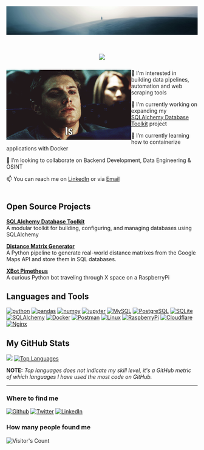 <img align="center" alt="Banner" src="res/banner.png" width="1960"/> 

<h1 align="center">
    <img src="https://readme-typing-svg.herokuapp.com/?font=Inter&size=48&center=true&vCenter=true&width=500&height=70&color=10b981&duration=6000&lines=Hi+there;I'm+Fabian!+;aka+Pymetheus+;" />
</h1>

<img align="left" alt="GIF" src="res/looking-for-me.gif" width="329"/>   

👀 I'm interested in building data pipelines, automation and web scraping tools   

🔭 I'm currently working on expanding my [SQLAlchemy Database Toolkit](https://github.com/Pymetheus/sqlalchemy-dbtoolkit) project   

🌱 I’m currently learning how to containerize applications with Docker   

🤝 I’m looking to collaborate on Backend Development, Data Engineering & OSINT  

📫 You can reach me on [LinkedIn](https://www.linkedin.com/in/fabian-eberle-) or via [Email](mailto:github.senate902@passfwd.com)
<br></br>


## Open Source Projects


**[SQLAlchemy Database Toolkit](https://github.com/Pymetheus/sqlalchemy-dbtoolkit)**  
A modular toolkit for building, configuring, and managing databases using SQLAlchemy

**[Distance Matrix Generator](https://github.com/Pymetheus/distance-matrix-generator)**  
A Python pipeline to generate real-world distance matrixes from the Google Maps API and store them in SQL databases. 

**[XBot Pimetheus](https://github.com/Pymetheus/XBot_Pimetheus)**  
A curious Python bot traveling through X space on a RaspberryPi


## Languages and Tools
<p align="left">
<a href="https://www.python.org/" target="_blank" rel="noreferrer"><img src="https://cdn.jsdelivr.net/gh/devicons/devicon@latest/icons/python/python-original.svg" alt="python" width="50" height="50" /></a>
<a href="https://pandas.pydata.org/" target="_blank" rel="noreferrer"><img src="https://cdn.jsdelivr.net/gh/devicons/devicon@latest/icons/pandas/pandas-original.svg" alt="pandas" width="50" height="50" /></a>
<a href="https://numpy.org/" target="_blank" rel="noreferrer"><img src="https://cdn.jsdelivr.net/gh/devicons/devicon@latest/icons/numpy/numpy-original.svg" alt="numpy" width="50" height="50" /></a>
<a href="https://jupyter.org/" target="_blank" rel="noreferrer"><img src="https://cdn.jsdelivr.net/gh/devicons/devicon@latest/icons/jupyter/jupyter-original.svg" alt="jupyter" width="50" height="50" /></a>
<a href="https://www.mysql.com/" target="_blank" rel="noreferrer"><img src="https://cdn.jsdelivr.net/gh/devicons/devicon@latest/icons/mysql/mysql-plain-wordmark.svg" alt="MySQL" width="50" height="50" /></a>
<a href="https://www.postgresql.org/" target="_blank" rel="noreferrer"><img src="https://cdn.jsdelivr.net/gh/devicons/devicon@latest/icons/postgresql/postgresql-original.svg" alt="PostgreSQL" width="50" height="50" /></a>
<a href="https://sqlite.org/" target="_blank" rel="noreferrer"><img src="https://cdn.jsdelivr.net/gh/devicons/devicon@latest/icons/sqlite/sqlite-original.svg" alt="SQLite" width="50" height="50" /></a>
<a href="https://www.sqlalchemy.org/" target="_blank" rel="noreferrer"><img src="https://cdn.jsdelivr.net/gh/devicons/devicon@latest/icons/sqlalchemy/sqlalchemy-original.svg" alt="SQLAlchemy" width="50" height="50" /></a>
<a href="https://www.docker.com/" target="_blank" rel="noreferrer"><img src="https://cdn.jsdelivr.net/gh/devicons/devicon@latest/icons/docker/docker-original.svg" alt="Docker" width="50" height="50" /></a>
<a href="https://www.postman.com/" target="_blank" rel="noreferrer"><img src="https://cdn.jsdelivr.net/gh/devicons/devicon@latest/icons/postman/postman-original.svg" alt="Postman" width="50" height="50" /></a>
<a href="https://www.linux.org/" target="_blank" rel="noreferrer"><img src="https://cdn.jsdelivr.net/gh/devicons/devicon@latest/icons/linux/linux-original.svg" alt="Linux" width="50" height="50" width="50" height="50" alt="Linux" /></a>
<a href="https://www.raspberrypi.com/" target="_blank" rel="noreferrer"><img src="https://cdn.jsdelivr.net/gh/devicons/devicon@latest/icons/raspberrypi/raspberrypi-plain.svg" alt="RaspberryPi" width="50" height="50" /></a>
<a href="https://www.cloudflare.com" target="_blank" rel="noreferrer"><img src="https://cdn.jsdelivr.net/gh/devicons/devicon@latest/icons/cloudflare/cloudflare-original.svg" alt="Cloudflare" width="50" height="50" /></a>
<a href="https://nginx.org/" target="_blank" rel="noreferrer"><img src="https://cdn.jsdelivr.net/gh/devicons/devicon@latest/icons/nginx/nginx-original.svg" alt="Nginx" width="50" height="50" /></a>
</p>
          

## My GitHub Stats

<a href="http://www.github.com/Pymetheus"><img src="https://github-readme-streak-stats.herokuapp.com/?user=Pymetheus&stroke=ffffff&background=181824&ring=10b981&fire=10b981&currStreakNum=ffffff&currStreakLabel=10b981&sideNums=ffffff&sideLabels=ffffff&dates=ffffff&hide_border=true" /></a>
<a href="https://github.com/Pymetheus" align="left"><img src="https://github-readme-stats.vercel.app/api/top-langs/?username=Pymetheus&langs_count=10&title_color=10b981&text_color=ffffff&icon_color=0891b2&bg_color=181824&hide_border=true&locale=en&custom_title=Top%20%Languages" alt="Top Languages" /></a>

**NOTE:** *Top languages does not indicate my skill level, it's a GitHub metric of which languages I have used the most code on GitHub.*

--------------------------------------------------------------------------------------------------------------------------------------------
<h3>Where to find me</h3>
<p>
<a href="https://github.com/Pymetheus" target="_blank"><img alt="Github" src="https://img.shields.io/badge/GitHub-%2312100E.svg?&style=for-the-badge&logo=Github&logoColor=white" /></a> 
<a href="https://twitter.com/Pymetheus_" target="_blank"><img alt="Twitter" src="https://img.shields.io/badge/twitter-%231DA1F2.svg?&style=for-the-badge&logo=twitter&logoColor=white" /></a> 
<a href="https://www.linkedin.com/in/fabian-eberle-" target="_blank"><img alt="LinkedIn" src="https://img.shields.io/badge/linkedin-%230077B5.svg?&style=for-the-badge&logo=linkedin&logoColor=white" /></a>
</p>

<h3>How many people found me</h3>
<div align="left">
  <img src="https://profile-counter.glitch.me/{Pymetheus}/count.svg" alt="Visitor's Count" />
</div>
